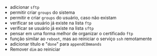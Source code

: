 -  adicionar `sftp`
-  permitir criar `groups` do sistema
-  permitir e criar `groups` do usuário, caso não existam
-  verificar se usuário já existe na lista `ftp`
-  verificar se usuário já existe na lista `sftp`
-  pensar em uma forma melhor de organizar o certificado `ftp`
-  função similar ao `reboot`, mas ao reiniciar o serviço `ssh` remotamente
-  adicionar título e "`done`" para `appendCOmmands`
-  Remover `dim` ao reiniciar
